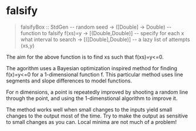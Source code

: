 # falsify

> falsifyBox :: StdGen              -- random seed
>           -> ([Double] -> Double) -- function to falsify f(xs)=y
>           -> [(Double,Double)]    -- specify for each x what interval to search
>           -> [([Double],Double)]  -- a lazy list of attempts (xs,y)

The aim for the above function is to find xs such that f(xs)=y<=0.

The agorithm uses a Bayesian optimization inspired method for finding
f(x)=y<=0 for a 1-dimensional function f. This particular method
uses line segments and slope differences to model functions.

For n dimensions, a point is repeatedly improved by shooting a random line
through the point, and using the 1-dimenstional algorithm to improve it.

The method works well when small changes to the inputs yield small changes
to the output most of the time. Try to make the output as sensitive to
small changes as you can. Local minima are not much of a problem!
